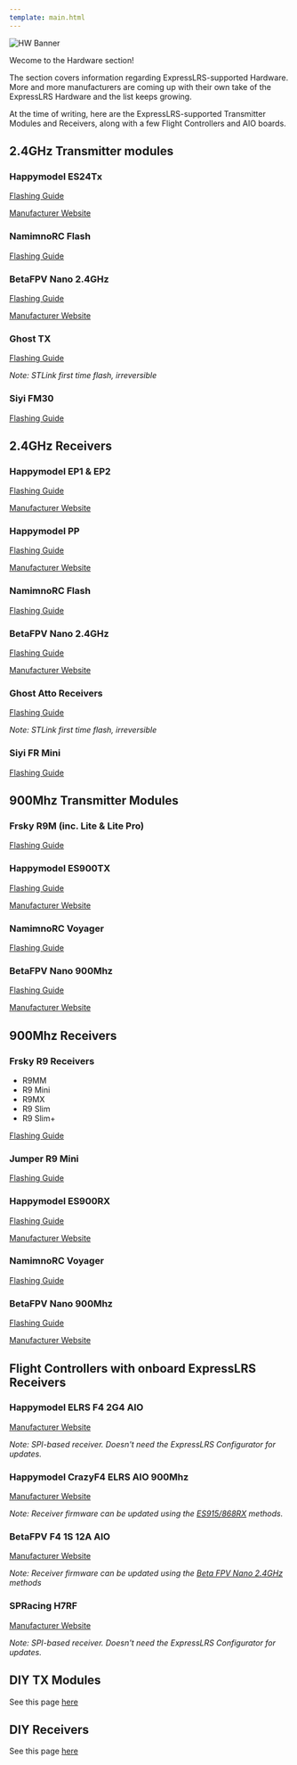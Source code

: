 ```yaml
---
template: main.html
---
```


![HW Banner](https://raw.githubusercontent.com/ExpressLRS/ExpressLRS-hardware/master/img/hardware.png)

Wecome to the Hardware section!

The section covers information regarding ExpressLRS-supported Hardware. More and more manufacturers are coming up with their own take of the ExpressLRS Hardware and the list keeps growing.

At the time of writing, here are the ExpressLRS-supported Transmitter Modules and Receivers, along with a few Flight Controllers and AIO boards.

## 2.4GHz Transmitter modules

### Happymodel ES24Tx

[Flashing Guide](/quick-start/tx-es24tx)

[Manufacturer Website](http://www.happymodel.cn/index.php/category/product/2-4g-system/elrs/)

### NamimnoRC Flash

[Flashing Guide](/quick-start/tx-flash2400)

### BetaFPV Nano 2.4GHz

[Flashing Guide](/quick-start/tx-betafpv2400)

[Manufacturer Website](https://betafpv.com/products/elrs-nano-tx-module?variant=39416993382534)

### Ghost TX

[Flashing Guide](/quick-start/tx-ghost2400)

*Note: STLink first time flash, irreversible*

### Siyi FM30

[Flashing Guide](/quick-start/tx-siyifm30)

## 2.4GHz Receivers

### Happymodel EP1 & EP2

[Flashing Guide](/quick-start/rx-hmep2400)

[Manufacturer Website](http://www.happymodel.cn/index.php/category/product/2-4g-system/elrs/)

### Happymodel PP

[Flashing Guide](/quick-start/rx-hmpp2400)

[Manufacturer Website](http://www.happymodel.cn/index.php/category/product/2-4g-system/elrs/)

### NamimnoRC Flash

[Flashing Guide](/quick-start/rx-flash2400)

### BetaFPV Nano 2.4GHz

[Flashing Guide](/quick-start/rx-betafpv2400)

[Manufacturer Website](https://betafpv.com/products/elrs-nano-receiver?variant=39416095408262)

### Ghost Atto Receivers

[Flashing Guide](/quick-start/rx-ghost2400)

*Note: STLink first time flash, irreversible*

### Siyi FR Mini

[Flashing Guide](/quick-start/rx-siyiFRmini)

## 900Mhz Transmitter Modules

### Frsky R9M (inc. Lite & Lite Pro)

[Flashing Guide](/quick-start/tx-r9m)

### Happymodel ES900TX

[Flashing Guide](/quick-start/tx-es900tx)

[Manufacturer Website](http://www.happymodel.cn/index.php/category/product/2-4g-system/elrs/)

### NamimnoRC Voyager

[Flashing Guide](/quick-start/tx-voyager900)

### BetaFPV Nano 900Mhz

[Flashing Guide](/quick-start/tx-betafpv900)

[Manufacturer Website](https://betafpv.com/products/elrs-nano-tx-module?variant=39416993415302)

## 900Mhz Receivers

### Frsky R9 Receivers

- R9MM
- R9 Mini
- R9MX
- R9 Slim
- R9 Slim+

[Flashing Guide](/quick-start/rx-bootloader)

### Jumper R9 Mini

[Flashing Guide](/quick-start/rx-jumper900)

### Happymodel ES900RX

[Flashing Guide](/quick-start/rx-hmes900)

[Manufacturer Website](http://www.happymodel.cn/index.php/category/product/2-4g-system/elrs/)

### NamimnoRC Voyager

[Flashing Guide](/quick-start/rx-voyager900)

### BetaFPV Nano 900Mhz

[Flashing Guide](/quick-start/rx-betafpv900)

[Manufacturer Website](https://betafpv.com/products/elrs-nano-receiver?variant=39416095441030)

## Flight Controllers with onboard ExpressLRS Receivers

### Happymodel ELRS F4 2G4 AIO

[Manufacturer Website](http://www.happymodel.cn/index.php/2021/05/19/happymodel-elrs-f4-2g4-aio-5in1-flight-controller-built-in-spi-2-4ghz-elrs-rx/)

*Note: SPI-based receiver. Doesn't need the ExpressLRS Configurator for updates.*

### Happymodel CrazyF4 ELRS AIO 900Mhz

[Manufacturer Website](http://www.happymodel.cn/index.php/2021/04/22/happymodel-crazyf4-elrs-aio-5in1-flight-controller-built-in-900mhz-elrs-rx/)

*Note: Receiver firmware can be updated using the [ES915/868RX](/quick-start/rx-hmes900/#es915868rx-discontinued) methods.*

### BetaFPV F4 1S 12A AIO

[Manufacturer Website](https://betafpv.com/products/f4-1s-12a-flight-controller?variant=39409298768006)

*Note: Receiver firmware can be updated using the [Beta FPV Nano 2.4GHz](/quick-start/rx-betafpv2400) methods*

### SPRacing H7RF

[Manufacturer Website](http://seriouslypro.com/spracingh7rf)

*Note: SPI-based receiver. Doesn't need the ExpressLRS Configurator for updates.*

## DIY TX Modules

See this page [here](/hardware/diy-tx)

## DIY Receivers

See this page [here](/hardware/diy-rx)
